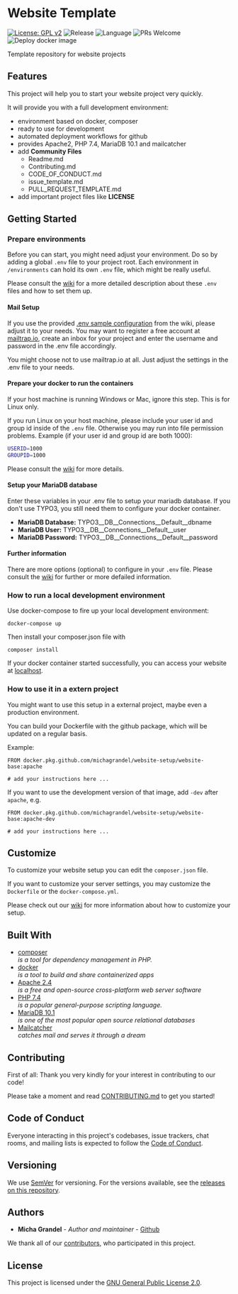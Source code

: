 # Website Template

[![License: GPL v2](https://img.shields.io/badge/License-GPL%20v2-blue.svg)](https://www.gnu.org/licenses/old-licenses/gpl-2.0.en.html)
![Release](https://img.shields.io/github/v/release/Plywoodpirate/website)
![Language](https://img.shields.io/github/languages/top/Plywoodpirate/website)
![PRs Welcome](https://img.shields.io/badge/PRs-welcome-brightgreen.svg?style=flat-square)
![Deploy docker image](https://github.com/michagrandel/website-setup/workflows/Deploy%20docker%20image/badge.svg)

Template repository for website projects

## Features

This project will help you to start your website project very quickly.

It will provide you with a full development environment:

* environment based on docker, composer
* ready to use for development
* automated deployment workflows for github
* provides Apache2, PHP 7.4, MariaDB 10.1 and mailcatcher
* add **Community Files**
    * Readme.md
    * Contributing.md
    * CODE_OF_CONDUCT.md
    * issue_template.md
    * PULL_REQUEST_TEMPLATE.md
* add important project files like **LICENSE**

## Getting Started

### Prepare environments

Before you can start, you might need adjust your environment. Do so by adding
a global `.env` file to your project root. Each environment in 
`/environments` can hold its own `.env` file, which might be really useful.

Please consult the [wiki](../../wiki/Getting-started) for a more detailed 
description about these `.env` files and how to set them up.

#### Mail Setup

If you use the provided [.env sample configuration](../../wiki/Getting-started#full-example-for-a-env-file) from the wiki, please adjust it
to your needs. You may want to register a free account at [mailtrap.io](https://mailtrap.io/), create an
inbox for your project and enter the username and password in the .env file accordingly.

You might choose not to use mailtrap.io at all. Just adjust the settings in the .env
file to your needs.

#### Prepare your docker to run the containers

If your host machine is running Windows or Mac, ignore this step. This is for
Linux only.

If you run Linux on your host machine, please include your user id and group id
inside of the `.env` file. Otherwise you may run into file permission problems.
Example (if your user id and group id are both 1000):

```bash
USERID=1000
GROUPID=1000
```

Please consult the [wiki](../../wiki/Getting-started) for more details.

#### Setup your MariaDB database

Enter these variables in your .env file to setup your mariadb database.
If you don't use TYPO3, you still need them to configure your docker container.

- **MariaDB Database:** TYPO3__DB__Connections__Default__dbname
- **MariaDB User:** TYPO3__DB__Connections__Default__user
- **MariaDB Password:** TYPO3__DB__Connections__Default__password

#### Further information

There are more options (optional) to configure in your `.env` file.
Please consult the [wiki](../../wiki/Getting-started) for further or 
more defailed information. 

### How to run a local development environment

Use docker-compose to fire up your local development environment:

```
docker-compose up
```

Then install your composer.json file with

```
composer install
```

If your docker container started successfully, you can access your website
at [localhost](http://localhost).

### How to use it in a extern project

You might want to use this setup in a external project, maybe even a production
environment.

You can build your Dockerfile with the github package, which will be updated
on a regular basis.

Example:

```
FROM docker.pkg.github.com/michagrandel/website-setup/website-base:apache

# add your instructions here ...
```

If you want to use the development version of that image, add `-dev` after
`apache`, e.g.


```
FROM docker.pkg.github.com/michagrandel/website-setup/website-base:apache-dev

# add your instructions here ...
```

## Customize

To customize your website setup you can edit the `composer.json` file.

If you want to customize your server settings, you may customize the `Dockerfile`
or the `docker-compose.yml`.

Please check out our [wiki](../../wiki/Getting-started) for more 
information about how to customize your setup.

## Built With

* [composer](http://getcomposer.org/) \
  *is a tool for dependency management in PHP.*
* [docker](https://www.docker.com/) \
  *is a tool to build and share containerized apps*
* [Apache 2.4](https://httpd.apache.org/) \
  *is a free and open-source cross-platform web server software*
* [PHP 7.4](https://www.php.net/) \
  *is a popular general-purpose scripting language.*
* [MariaDB 10.1](https://mariadb.org/) \
  *is one of the most popular open source relational databases*
* [Mailcatcher](https://mailcatcher.me/) \
  *catches mail and serves it through a dream*

## Contributing

First of all: Thank you very kindly for your interest in contributing to our code!

Please take a moment and read [CONTRIBUTING.md](CONTRIBUTING.md) to get you started!

## Code of Conduct

Everyone interacting in this project's codebases, issue trackers, chat rooms, and mailing lists 
is expected to follow the [Code of Conduct][code_of_conduct].

## Versioning

We use [SemVer](http://semver.org/) for versioning. For the versions available,
see the [releases on this repository][github-releases].

## Authors

* **Micha Grandel** - *Author and maintainer* - [Github][github]

We thank all of our [contributors][github-contributors], who participated in this project.

## License

This project is licensed under the [GNU General Public License 2.0](LICENSE.md).


[github]: https://github.com/Plywoodpirate
[github-releases]: https://github.com/Plywoodpirate/website-setup/releases
[github-contributors]: https://github.com/Plywoodpirate/website-setup/graphs/contributors
[gitflow]: https://danielkummer.github.io/git-flow-cheatsheet/
[gitflow-model]: http://nvie.com/posts/a-successful-git-branching-model/
[code_of_conduct]: CODE_OF_CONDUCT.md
